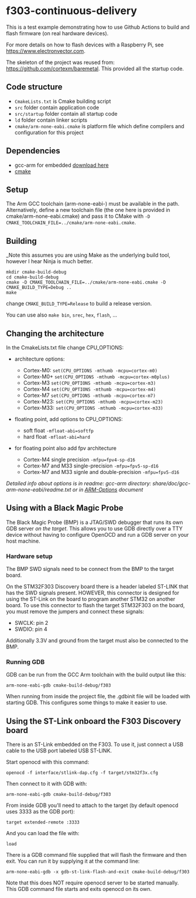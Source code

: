 # f303-continuous-delivery

This is a test example demonstrating how to use Github Actions to build and flash firmware (on real hardware devices).

For more details on how to flash devices with a Raspberry Pi, see https://www.electronvector.com.

The skeleton of the project was reused from: https://github.com/cortexm/baremetal.
This provided all the startup code.

## Code structure

- `CmakeLists.txt` is Cmake building script
- `src` folder contain application code
- `src/startup` folder contain all startup code
- `ld` folder contain linker scripts
- `cmake/arm-none-eabi.cmake` is platform file which define compilers and configuration for this project

## Dependencies

- gcc-arm for embedded [download here](https://developer.arm.com/open-source/gnu-toolchain/gnu-rm/downloads)
- [cmake](https://cmake.org/download/)

## Setup

The Arm GCC toolchain (arm-none-eabi-) must be available in the path.
Alternatively, define a new toolchain file (the one here is provided in cmake/arm-none-eabi.cmake) and pass it to CMake with `-D CMAKE_TOOLCHAIN_FILE=../cmake/arm-none-eabi.cmake`. 

## Building

_Note this assumes you are using Make as the underlying build tool, however I hear Ninja is much better.

```
mkdir cmake-build-debug
cd cmake-build-debug
cmake -D CMAKE_TOOLCHAIN_FILE=../cmake/arm-none-eabi.cmake -D CMAKE_BUILD_TYPE=Debug ..
make
```

change `CMAKE_BUILD_TYPE=Release` to build a release version.

You can use also `make bin`, `srec`, `hex`, `flash`, ...

## Changing the architecture

In the CmakeLists.txt file change CPU_OPTIONS:
- architecture options:
    - Cortex-M0: `set(CPU_OPTIONS -mthumb -mcpu=cortex-m0)`
    - Cortex-M0+ `set(CPU_OPTIONS -mthumb -mcpu=cortex-m0plus)`
    - Cortex-M3 `set(CPU_OPTIONS -mthumb -mcpu=cortex-m3)`
    - Cortex-M4 `set(CPU_OPTIONS -mthumb -mcpu=cortex-m4)`
    - Cortex-M7 `set(CPU_OPTIONS -mthumb -mcpu=cortex-m7)`
    - Cortex-M23: `set(CPU_OPTIONS -mthumb -mcpu=cortex-m23)`
    - Cortex-M33: `set(CPU_OPTIONS -mthumb -mcpu=cortex-m33)`

- floating point, add options to CPU_OPTIONS:
    - soft float `-mfloat-abi=softfp`
    - hard float `-mfloat-abi=hard`
- for floating point also add fpv architecture
    - Cortex-M4 single precision `-mfpu=fpv4-sp-d16`
    - Cortex-M7 and M33 single-precision `-mfpu=fpv5-sp-d16`
    - Cortex-M7 and M33 signle and double-precision `-mfpu=fpv5-d16`

*Detailed info about options is in readme: gcc-arm directory: share/doc/gcc-arm-none-eabi/readme.txt
or in [ARM-Options](https://gcc.gnu.org/onlinedocs/gcc/ARM-Options.html) document*

## Using with a Black Magic Probe

The Black Magic Probe (BMP) is a JTAG/SWD debugger that runs its own GDB server _on the target_.
This allows you to use GDB directly over a TTY device without having to configure OpenOCD and run a GDB server on your host machine.

### Hardware setup

The BMP SWD signals need to be connect from the BMP to the target board.

On the STM32F303 Discovery board there is a header labeled ST-LINK that has the SWD signals present.
HOWEVER, this connector is designed for using the ST-Link on the board to program another STM32 on another board.
To use this connector to flash the target STM32F303 on the board, you must remove the jumpers and connect these signals:
- SWCLK: pin 2
- SWDIO: pin 4

Additionally 3.3V and ground from the target must also be connected to the BMP.

### Running GDB

GDB can be run from the GCC Arm toolchain with the build output like this:

```shell
arm-none-eabi-gdb cmake-build-debug/f303
```

When running from inside the project file, the .gdbinit file will be loaded with starting GDB.
This configures some things to make it easier to use.

## Using the ST-Link onboard the F303 Discovery board

There is an ST-Link embedded on the F303. To use it, just connect a USB cable to the USB port labeled USB ST-LINK.

Start openocd with this command:
```shell
openocd -f interface/stlink-dap.cfg -f target/stm32f3x.cfg
```

Then connect to it with GDB with:
```shell
arm-none-eabi-gdb cmake-build-debug/f303
```

From inside GDB you'll need to attach to the target (by default openocd uses 3333 as the GDB port):
```shell
target extended-remote :3333
```

And you can load the file with:
```shell
load
```

There is a GDB command file supplied that will flash the firmware and then exit.
You can run it by supplying it at the command line:
```shell
arm-none-eabi-gdb -x gdb-st-link-flash-and-exit cmake-build-debug/f303
```

Note that this does NOT require openocd server to be started manually.
This GDB command file starts and exits openocd on its own.